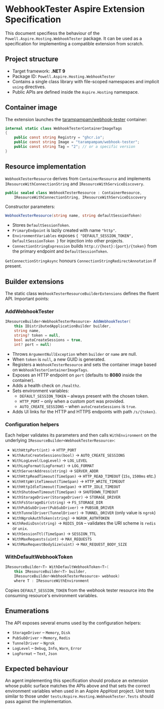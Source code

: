 # WebhookTester Aspire Extension Specification

This document specifiess the behaviour of the `Powell.Aspire.Hosting.WebhookTester` package. It can be used as a specification for implementing a compatible extension from scratch.

## Project structure

* Target framework: **.NET&nbsp;9**
* Package ID: `Powell.Aspire.Hosting.WebhookTester`
* Contains a single class library with file-scoped namespaces and implicit `using` directives.
* Public APIs are defined inside the `Aspire.Hosting` namespace.

## Container image

The extension launches the [tarampampam/webhook-tester](https://hub.docker.com/r/tarampampam/webhook-tester) container:

```csharp
internal static class WebhookTesterContainerImageTags
{
    public const string Registry = "ghcr.io";
    public const string Image = "tarampampam/webhook-tester";
    public const string Tag = "2"; // or a specific version
}
```

## Resource implementation

`WebhookTesterResource` derives from `ContainerResource` and implements `IResourceWithConnectionString` and `IResourceWithServiceDiscovery`.

```csharp
public sealed class WebhookTesterResource : ContainerResource,
    IResourceWithConnectionString, IResourceWithServiceDiscovery
```

Constructor parameters:

```csharp
WebhookTesterResource(string name, string defaultSessionToken)
```

* Stores `DefaultSessionToken`.
* `PrimaryEndpoint` is lazily created with name `"http"`.
* `EnvironmentVariables` exposes `{ "DEFAULT_SESSION_TOKEN", DefaultSessionToken }` for injection into other projects.
* `ConnectionStringExpression` builds `http://{host}:{port}/{token}` from the primary endpoint and `DefaultSessionToken`.

`GetConnectionStringAsync` honours `ConnectionStringRedirectAnnotation` if present.

## Builder extensions

The static class `WebhookTesterResourceBuilderExtensions` defines the fluent API. Important points:

### AddWebhookTester

```csharp
IResourceBuilder<WebhookTesterResource> AddWebhookTester(
    this IDistributedApplicationBuilder builder,
    string name,
    string? token = null,
    bool autoCreateSessions = true,
    int? port = null)
```

* Throws `ArgumentNullException` when `builder` or `name` are null.
* When `token` is `null`, a new GUID is generated.
* Registers a `WebhookTesterResource` and sets the container image based on `WebhookTesterContainerImageTags`.
* Exposes an HTTP endpoint on `port` (defaults to **8080** inside the container).
* Adds a health check on `/healthz`.
* Sets environment variables:
  * `DEFAULT_SESSION_TOKEN` – always present with the chosen token.
  * `HTTP_PORT` – only when a custom port was provided.
  * `AUTO_CREATE_SESSIONS` – when `autoCreateSessions` is `true`.
* Adds UI links for the HTTP and HTTPS endpoints with path `/s/{token}`.

### Configuration helpers

Each helper validates its parameters and then calls `WithEnvironment` on the underlying `IResourceBuilder<WebhookTesterResource>`:

* `WithHttpPort(int)` → `HTTP_PORT`
* `WithAutoCreateSessions(bool)` → `AUTO_CREATE_SESSIONS`
* `WithLogLevel(LogLevel)` → `LOG_LEVEL`
* `WithLogFormat(LogFormat)` → `LOG_FORMAT`
* `WithServerAddress(string)` → `SERVER_ADDR`
* `WithHttpReadTimeout(TimeSpan)` → `HTTP_READ_TIMEOUT` (`15s`, `1500ms` etc.)
* `WithHttpWriteTimeout(TimeSpan)` → `HTTP_WRITE_TIMEOUT`
* `WithHttpIdleTimeout(TimeSpan)` → `HTTP_IDLE_TIMEOUT`
* `WithShutdownTimeout(TimeSpan)` → `SHUTDOWN_TIMEOUT`
* `WithStorageDriver(StorageDriver)` → `STORAGE_DRIVER`
* `WithFsStorageDir(string)` → `FS_STORAGE_DIR`
* `WithPubSubDriver(PubSubDriver)` → `PUBSUB_DRIVER`
* `WithTunnelDriver(TunnelDriver)` → `TUNNEL_DRIVER` (only value is `ngrok`)
* `WithNgrokAuthToken(string)` → `NGROK_AUTHTOKEN`
* `WithRedisDsn(string)` → `REDIS_DSN` – validates the URI scheme is `redis` or `unix`.
* `WithSessionTtl(TimeSpan)` → `SESSION_TTL`
* `WithMaxRequests(uint)` → `MAX_REQUESTS`
* `WithMaxRequestBodySize(uint)` → `MAX_REQUEST_BODY_SIZE`

### WithDefaultWebhookToken

```csharp
IResourceBuilder<T> WithDefaultWebhookToken<T>(
    this IResourceBuilder<T> builder,
    IResourceBuilder<WebhookTesterResource> webhook)
    where T : IResourceWithEnvironment
```

Copies `DEFAULT_SESSION_TOKEN` from the webhook tester resource into the consuming resource's environment variables.

## Enumerations

The API exposes several enums used by the configuration helpers:

* `StorageDriver` – `Memory`, `Disk`
* `PubSubDriver` – `Memory`, `Redis`
* `TunnelDriver` – `Ngrok`
* `LogLevel` – `Debug`, `Info`, `Warn`, `Error`
* `LogFormat` – `Text`, `Json`

## Expected behaviour

An agent implementing this specification should produce an extension whose public surface matches the APIs above and that sets the correct environment variables when used in an Aspire AppHost project. Unit tests similar to those under `tests/Aspire.Hosting.WebhookTester.Tests` should pass against the implementation.

